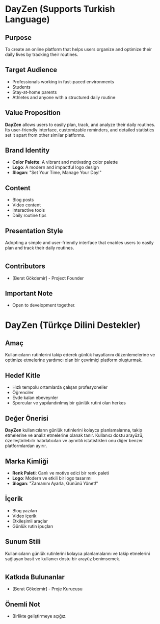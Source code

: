 # DayZen (Supports Turkish Language)

## Purpose
To create an online platform that helps users organize and optimize their daily lives by tracking their routines.

## Target Audience
- Professionals working in fast-paced environments
- Students
- Stay-at-home parents
- Athletes and anyone with a structured daily routine

## Value Proposition
**DayZen** allows users to easily plan, track, and analyze their daily routines. Its user-friendly interface, customizable reminders, and detailed statistics set it apart from other similar platforms.

## Brand Identity
- **Color Palette**: A vibrant and motivating color palette
- **Logo**: A modern and impactful logo design
- **Slogan**: "Set Your Time, Manage Your Day!"

## Content
- Blog posts
- Video content
- Interactive tools
- Daily routine tips

## Presentation Style
Adopting a simple and user-friendly interface that enables users to easily plan and track their daily routines.
#
## Contributors
- [Berat Gökdemir] - Project Founder

## **Important Note**
- Open to development together. 

#

# DayZen (Türkçe Dilini Destekler)

## Amaç
Kullanıcıların rutinlerini takip ederek günlük hayatlarını düzenlemelerine ve optimize etmelerine yardımcı olan bir çevrimiçi platform oluşturmak.

## Hedef Kitle
- Hızlı tempolu ortamlarda çalışan profesyoneller
- Öğrenciler
- Evde kalan ebeveynler
- Sporcular ve yapılandırılmış bir günlük rutini olan herkes

## Değer Önerisi
**DayZen** kullanıcıların günlük rutinlerini kolayca planlamalarına, takip etmelerine ve analiz etmelerine olanak tanır. Kullanıcı dostu arayüzü, özelleştirilebilir hatırlatıcıları ve ayrıntılı istatistikleri onu diğer benzer platformlardan ayırır.

## Marka Kimliği
- **Renk Paleti**: Canlı ve motive edici bir renk paleti
- **Logo**: Modern ve etkili bir logo tasarımı
- **Slogan**: "Zamanını Ayarla, Gününü Yönet!"

## İçerik
- Blog yazıları
- Video içerik
- Etkileşimli araçlar
- Günlük rutin ipuçları

## Sunum Stili
Kullanıcıların günlük rutinlerini kolayca planlamalarını ve takip etmelerini sağlayan basit ve kullanıcı dostu bir arayüz benimsemek.
#
## Katkıda Bulunanlar
- [Berat Gökdemir] - Proje Kurucusu

## **Önemli Not**
- Birlikte geliştirmeye açığız.
